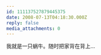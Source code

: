 ```yaml
---
id: 111137527879445375
date: 2008-07-13T04:18:30.000Z
reply: false
media_attachments: 0
---
```


我就是一只蜗牛。随时把家背在背上...

